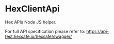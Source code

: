 # HexClientApi
Hex APIs Node JS helper.

For full API specification please refer to: https://api-test.hexsafe.io/hexsafe/swagger/
